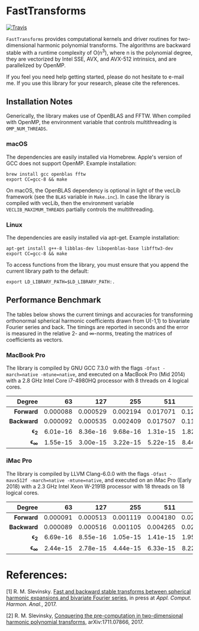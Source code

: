 # FastTransforms

[![Travis](https://travis-ci.org/MikaelSlevinsky/FastTransforms.svg?branch=master)](https://travis-ci.org/MikaelSlevinsky/FastTransforms)

`FastTransforms` provides computational kernels and driver routines for two-dimensional harmonic polynomial transforms. The algorithms are backward stable with a runtime complexity of O(n<sup>3</sup>), where n is the polynomial degree, they are vectorized by Intel SSE, AVX, and AVX-512 intrinsics, and are parallelized by OpenMP.

If you feel you need help getting started, please do not hesitate to e-mail me. If you use this library for your research, please cite the references.

## Installation Notes

Generically, the library makes use of OpenBLAS and FFTW. When compiled with OpenMP, the environment variable that controls multithreading is `OMP_NUM_THREADS`.

### macOS

The dependencies are easily installed via Homebrew. Apple's version of GCC does not support OpenMP. Example installation:
```
brew install gcc openblas fftw
export CC=gcc-8 && make
```
On macOS, the OpenBLAS dependency is optional in light of the vecLib framework (see the `BLAS` variable in `Make.inc`). In case the library is compiled with vecLib, then the environment variable `VECLIB_MAXIMUM_THREADS` partially controls the multithreading.

### Linux

The dependencies are easily installed via apt-get. Example installation:
```
apt-get install g++-8 libblas-dev libopenblas-base libfftw3-dev
export CC=gcc-8 && make
```
To access functions from the library, you must ensure that you append the current library path to the default:
```
export LD_LIBRARY_PATH=$LD_LIBRARY_PATH:.
```

## Performance Benchmark

The tables below shows the current timings and accuracies for transforming orthonormal spherical harmonic coefficients drawn from U(-1,1) to bivariate Fourier series and back. The timings are reported in seconds and the error is measured in the relative 2- and ∞-norms, treating the matrices of coefficients as vectors.

### MacBook Pro

The library is compiled by GNU GCC 7.3.0 with the flags `-Ofast -march=native -mtune=native`, and executed on a MacBook Pro (Mid 2014) with a 2.8 GHz Intel Core i7-4980HQ processor with 8 threads on 4 logical cores.

| Degree            | 63       | 127      | 255      | 511      | 1023     | 2047     | 4095     | 8191     |
| ----------------: | -------: | -------: | -------: | -------: | -------: | -------: | -------: | -------: |
| **Forward**       | 0.000088 | 0.000529 | 0.002194 | 0.017071 | 0.121610 | 1.033182 | 12.38314 | 139.3769 |
| **Backward**      | 0.000092 | 0.000535 | 0.002409 | 0.017507 | 0.111388 | 0.795846 | 6.526968 | 101.6704 |
| **ϵ<sub>2</sub>** | 6.01e-16 | 8.36e-16 | 9.68e-16 | 1.31e-15 | 1.82e-15 | 2.54e-15 | 3.55e-15 | 5.00e-15 |
| **ϵ<sub>∞</sub>** | 1.55e-15 | 3.00e-15 | 3.22e-15 | 5.22e-15 | 8.44e-15 | 1.25e-14 | 1.71e-14 | 3.62e-14 |

### iMac Pro

The library is compiled by LLVM Clang-6.0.0 with the flags `-Ofast -mavx512f -march=native -mtune=native`, and executed on an iMac Pro (Early 2018) with a 2.3 GHz Intel Xeon W-2191B processor with 18 threads on 18 logical cores.

| Degree            | 63       | 127      | 255      | 511      | 1023     | 2047     | 4095     | 8191     |
| ----------------: | -------: | -------: | -------: | -------: | -------: | -------: | -------: | -------: |
| **Forward**       | 0.000091 | 0.000513 | 0.001119 | 0.004180 | 0.021416 | 0.185732 | 2.445858 | 24.53793 |
| **Backward**      | 0.000089 | 0.000516 | 0.001105 | 0.004265 | 0.022442 | 0.130701 | 1.386275 | 20.40340 |
| **ϵ<sub>2</sub>** | 6.69e-16 | 8.55e-16 | 1.05e-15 | 1.41e-15 | 1.95e-15 | 2.79e-15 | 3.95e-15 | 5.86e-15 |
| **ϵ<sub>∞</sub>** | 2.44e-15 | 2.78e-15 | 4.44e-15 | 6.33e-15 | 8.22e-15 | 1.23e-14 | 1.99e-14 | 4.17e-14 |


# References:

   [1]  R. M. Slevinsky. <a href="https://doi.org/10.1016/j.acha.2017.11.001">Fast and backward stable transforms between spherical harmonic expansions and bivariate Fourier series</a>, in press at *Appl. Comput. Harmon. Anal.*, 2017.

   [2]  R. M. Slevinsky, <a href="https://arxiv.org/abs/1711.07866">Conquering the pre-computation in two-dimensional harmonic polynomial transforms</a>, arXiv:1711.07866, 2017.
